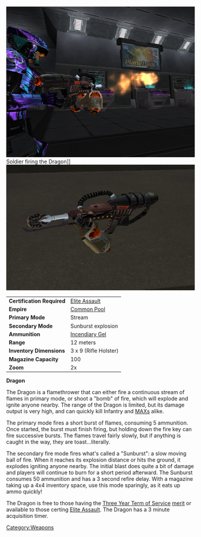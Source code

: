 ![](../images/Dragon1.jpg "fig:Dragon1.jpg") Soldier firing the Dragon\]\]
![](../images/Dragon.jpg "fig:Dragon.jpg")

|                            |                                                     |
| -------------------------- | --------------------------------------------------- |
| **Certification Required** | [Elite Assault](../certifications/Elite_Assault.md) |
| **Empire**                 | [Common Pool](../terminology/Common_Pool.md)        |
| **Primary Mode**           | Stream                                              |
| **Secondary Mode**         | Sunburst explosion                                  |
| **Ammunition**             | [Incendiary Gel](../items/Incendiary_Gel.md)        |
| **Range**                  | 12 meters                                           |
| **Inventory Dimensions**   | 3 x 9 (Rifle Holster)                               |
| **Magazine Capacity**      | 100                                                 |
| **Zoom**                   | 2x                                                  |

**Dragon**

The Dragon is a flamethrower that can either fire a continuous stream of
flames in primary mode, or shoot a "bomb" of fire, which will explode
and ignite anyone nearby. The range of the Dragon is limited, but its
damage output is very high, and can quickly kill Infantry and
[MAXs](../items/Mechanized_Assault_Exo-Suit.md) alike.

The primary mode fires a short burst of flames, consuming 5 ammunition.
Once started, the burst must finish firing, but holding down the fire
key can fire successive bursts. The flames travel fairly slowly, but if
anything is caught in the way, they are toast...literally.

The secondary fire mode fires what's called a "Sunburst": a slow moving
ball of fire. When it reaches its explosion distance or hits the ground,
it explodes igniting anyone nearby. The initial blast does quite a bit
of damage and players will continue to burn for a short period
afterward. The Sunburst consumes 50 ammunition and has a 3 second refire
delay. With a magazine taking up a 4x4 inventory space, use this mode
sparingly, as it eats up ammo quickly!

The Dragon is free to those having the [Three Year Term of
Service](../merits/Term_of_Service.md) [merit](../merits/Merit_Commendations.md) or
available to those certing [Elite Assault](../certifications/Elite_Assault.md).
The Dragon has a 3 minute acquisition timer.

[Category:Weapons](Category:Weapons.md)

